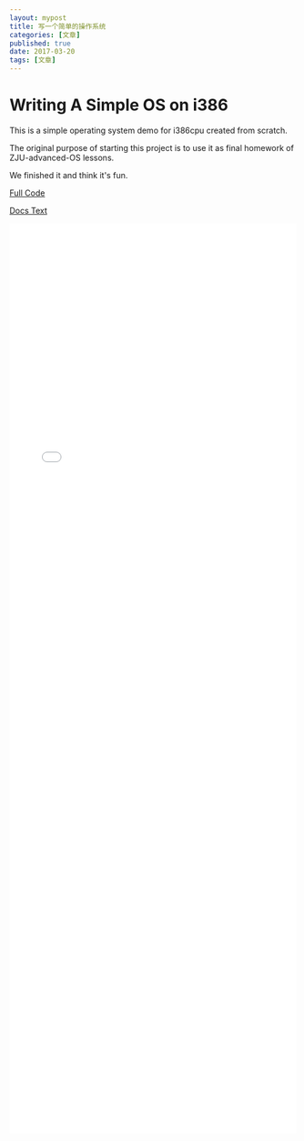 ```yaml
---
layout: mypost
title: 写一个简单的操作系统
categories: [文章]
published: true
date: 2017-03-20
tags: [文章]
---
```


# Writing A Simple OS on i386

This is a simple operating system demo for i386cpu created from scratch.

The original purpose of starting this project is to use it as final homework of ZJU-advanced-OS lessons.

We finished it and think it's fun.

[Full Code](https://github.com/sorenchiron/os)

[Docs Text](http://blog.csdn.net/u010469993/article/details/64126587)

<embed src="基于bochs的分时多任务调度器.pdf" type="application/pdf" width="100%" height="1600px" />